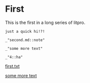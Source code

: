 # First

This is the first in a long series of litpro. 

    just a quick hi!?!

    _"second.md::note"

    _"some more text"

    _"4::ha"

[first.txt](# "save:")

[some more text](toread.txt "readfile: | sub is, are")


